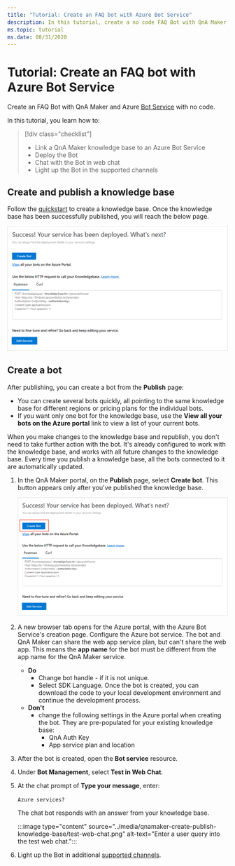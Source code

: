 ```yaml
---
title: "Tutorial: Create an FAQ bot with Azure Bot Service"
description: In this tutorial, create a no code FAQ Bot with QnA Maker and Azure Bot Service.
ms.topic: tutorial
ms.date: 08/31/2020
---
```


# Tutorial: Create an FAQ bot with Azure Bot Service
Create an FAQ Bot with QnA Maker and Azure [Bot Service](https://azure.microsoft.com/en-us/services/bot-service/) with no code.

In this tutorial, you learn how to:

<!-- green checkmark -->
> [!div class="checklist"]
> * Link a QnA Maker knowledge base to an Azure Bot Service
> * Deploy the Bot
> * Chat with the Bot in web chat
> * Light up the Bot in the supported channels

## Create and publish a knowledge base

Follow the [quickstart](../Quickstarts/create-publish-knowledge-base.md) to create a knowledge base. Once the knowledge base has been successfully published, you will reach the below page.

![Screenshot of successful publishing](../media/qnamaker-create-publish-knowledge-base/publish-knowledge-base-to-endpoint.png)

## Create a bot

After publishing, you can create a bot from the **Publish** page:

* You can create several bots quickly, all pointing to the same knowledge base for different regions or pricing plans for the individual bots.
* If you want only one bot for the knowledge base, use the **View all your bots on the Azure portal** link to view a list of your current bots.

When you make changes to the knowledge base and republish, you don't need to take further action with the bot. It's already configured to work with the knowledge base, and works with all future changes to the knowledge base. Every time you publish a knowledge base, all the bots connected to it are automatically updated.

1. In the QnA Maker portal, on the **Publish** page, select **Create bot**. This button appears only after you've published the knowledge base.

    ![Screenshot of creating a bot](../media/qnamaker-create-publish-knowledge-base/create-bot-from-published-knowledge-base-page.png)

1. A new browser tab opens for the Azure portal, with the Azure Bot Service's creation page. Configure the Azure bot service. The bot and QnA Maker can share the web app service plan, but can't share the web app. This means the **app name** for the bot must be different from the app name for the QnA Maker service.

    * **Do**
        * Change bot handle - if it is not unique.
        * Select SDK Language. Once the bot is created, you can download the code to your local development environment and continue the development process.
    * **Don't**
        * change the following settings in the Azure portal when creating the bot. They are pre-populated for your existing knowledge base:
           * QnA Auth Key
           * App service plan and location


1. After the bot is created, open the **Bot service** resource.
1. Under **Bot Management**, select **Test in Web Chat**.
1. At the chat prompt of **Type your message**, enter:

    `Azure services?`

    The chat bot responds with an answer from your knowledge base.

    :::image type="content" source="../media/qnamaker-create-publish-knowledge-base/test-web-chat.png" alt-text="Enter a user query into the test web chat.":::
1. Light up the Bot in additional [supported channels](https://docs.microsoft.com/en-us/azure/bot-service/bot-service-manage-channels?view=azure-bot-service-4.0).

